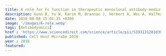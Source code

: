 ```yaml
---
title: A role for Fc function in therapeutic monoclonal antibody-mediated protection against Ebola virus
description: Gunn B, Yu W, Karim M, Brannan J, Herbert A, Wec A, Halfmann P, Fusco M, Schendel S, Gangavarapu K, Krause T, Qiu X, He S, <strong><u>Das J</u></strong>, Suscovich T, Lai J, Chandran K, Zeitlin L, Crowe Jr J, Lauffenburger D, Kawaoka Y, Kobinger G, Andersen K, Dye J, Saphire E, Alter G
date: 2018-08-08 15:01:35 +0300
image: '/images/A-role.webp'
tags: [Antibodyomics]
href : 'https://www.sciencedirect.com/science/article/pii/S1931312818303792?via%3Dihub'
published: Cell Host Microbe 2018
year : 2018
featured:
---
```

